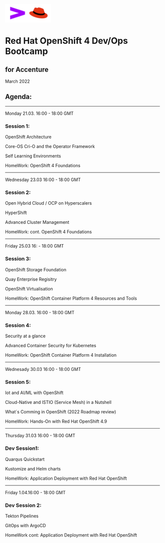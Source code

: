 <img src="https://github.com/alfbach/ocpacc/blob/main/logo.png" width="150" height="60">


# Red Hat OpenShift 4 Dev/Ops Bootcamp
## for Accenture


March 2022

## Agenda:

-----------------------------------------------------------------------
Monday 21.03. 16:00 - 18:00 GMT

### Session 1:	

OpenShift Architecture						

Core-OS Cri-O and the Operator Framework			

Self Learning Environments						

HomeWork: OpenShift 4 Foundations

-----------------------------------------------------------------------
Wednesday 23.03 16:00 - 18:00 GMT

### Session 2:	

Open Hybrid Cloud / OCP on Hyperscalers				

HyperShift  								

Advanced Cluster Management					

HomeWork: cont. OpenShift 4 Foundations

-----------------------------------------------------------------------
Friday 25.03 16: - 18:00 GMT

### Session 3:	

OpenShift Storage Foundation

Quay Enterprise Regisitry  						

OpenShift Virtualisation						

HomeWork: OpenShift Container Platform 4 Resources and Tools

-----------------------------------------------------------------------
Monday 28.03. 16:00 - 18:00 GMT

### Session 4:	

Security at a glance							

Advanced Container Security for Kubernetes			
		
HomeWork: OpenShift Container Platform 4 Installation

------------------------------------------------------------------------
Wednesady 30.03 16:00 - 18:00 GMT		

### Session 5:	

Iot and AI/ML with OpenShift								

Cloud-Native and ISTIO (Service Mesh) in a Nutshell		

What´s Comming in OpenShift (2022 Roadmap review)		
		
HomeWork: Hands-On with Red Hat OpenShift 4.9

------------------------------------------------------------------------
Thursday 31.03 16:00 - 18:00 GMT

### Dev Session1:

Quarqus Quickstart							

Kustomize and Helm charts						

HomeWork: Application Deployment with Red Hat OpenShift 

-----------------------------------------------------------------------
Friday 1.04.16:00 - 18:00 GMT

### Dev Session 2:

Tekton Pipelines							

GitOps with ArgoCD  							

HomeWork cont: Application Deployment with Red Hat OpenShift
